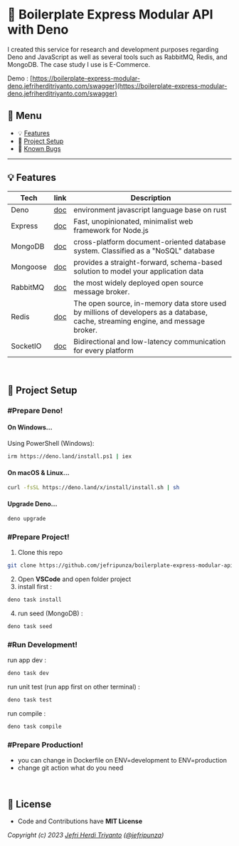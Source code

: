 # :rocket: Boilerplate Express Modular API with Deno

I created this service for research and development purposes regarding Deno and JavaScript as well as several tools such as RabbitMQ, Redis, and MongoDB. The case study I use is E-Commerce.

Demo : [https://boilerplate-express-modular-deno.jefriherditriyanto.com/swagger](https://boilerplate-express-modular-deno.jefriherditriyanto.com/swagger)

## :paperclip: Menu

- :bulb: [Features](#bulb-features)
- :hammer: [Project Setup](#hammer-project-setup)
- :bug: [Known Bugs](https://github.com/jefripunza/boilerplate-express-modular-api-with-deno/issues)

---

## :bulb: Features

| Tech     | link                                                                                       | Description                                                                                                                      |
|----------|--------------------------------------------------------------------------------------------|----------------------------------------------------------------------------------------------------------------------------------|
| Deno     | [doc](https://docs.deno.com/runtime/tutorials/how_to_with_npm/express/ "Express for Deno") | environment javascript language base on rust                                                                                     |
| Express  | [doc](https://expressjs.com/en/guide/routing.html "Express Tutorial")                      | Fast, unopinionated, minimalist web framework for Node.js                                                                        |
| MongoDB  | [doc](https://www.mongodb.com/ "MongoDB Homepage")                                         | cross-platform document-oriented database system. Classified as a "NoSQL" database                                               |
| Mongoose | [doc](https://mongoosejs.com/docs/guide.html "Mongoose Tutorial")                          | provides a straight-forward, schema-based solution to model your application data                                                |
| RabbitMQ | [doc](https://www.rabbitmq.com/#getstarted "RabbitMQ Installation")                        | the most widely deployed open source message broker.                                                                             |
| Redis    | [doc](https://redis.io/docs/getting-started/ "Redis Documentation")                        | The open source, in-memory data store used by millions of developers as a database, cache, streaming engine, and message broker. |
| SocketIO | [doc](https://socket.io/ "SocketIO Homepage")                                              | Bidirectional and low-latency communication for every platform                                                                   |

<br/>


## :hammer: Project Setup

### #Prepare Deno!

#### On Windows...
Using PowerShell (Windows):
```bash
irm https://deno.land/install.ps1 | iex
```


#### On macOS & Linux...
```bash
curl -fsSL https://deno.land/x/install/install.sh | sh
```


#### Upgrade Deno...
```bash
deno upgrade
```

### #Prepare Project!

1. Clone this repo
```bash
git clone https://github.com/jefripunza/boilerplate-express-modular-api-with-deno
```
2. Open **VSCode** and open folder project
3. install first :
```bash
deno task install
```
4. run seed (MongoDB) : 
```bash
deno task seed
```


### #Run Development!

run app dev : 
```bash
deno task dev
```

run unit test (run app first on other terminal) : 
```bash
deno task test
```

run compile : 
```bash
deno task compile
```


### #Prepare Production!

- you can change in Dockerfile on ENV=development to ENV=production
- change git action what do you need

<br/>

## 💫 License

- Code and Contributions have **MIT License**

_Copyright (c)
2023 [Jefri Herdi Triyanto](http://github.com/jefripunza "My Github") ([@jefripunza](https://instagram.com/jefripunza "My Instagram"))_
